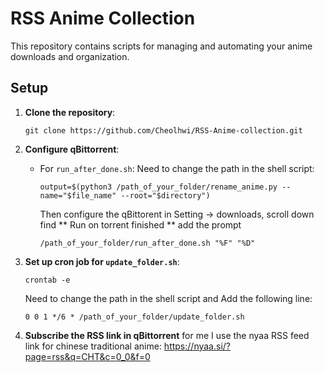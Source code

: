 # RSS Anime Collection

This repository contains scripts for managing and automating your anime downloads and organization.

## Setup

1. **Clone the repository**:
    ```
    git clone https://github.com/Cheolhwi/RSS-Anime-collection.git
    ```

2. **Configure qBittorrent**:
    - For `run_after_done.sh`:
      Need to change the path in the shell script:
      ```
      output=$(python3 /path_of_your_folder/rename_anime.py --name="$file_name" --root="$directory")
      ```
      Then configure the qBittorent in Setting -> downloads, scroll down find ** Run on torrent finished ** add the prompt
      ```
      /path_of_your_folder/run_after_done.sh "%F" "%D"
      ```

3. **Set up cron job for `update_folder.sh`**:
    ```
    crontab -e
    ```
    Need to change the path in the shell script and Add the following line:
    ```
    0 0 1 */6 * /path_of_your_folder/update_folder.sh
    ```
4. **Subscribe the RSS link in qBittorrent**
   for me I use the nyaa RSS feed link for chinese traditional anime: https://nyaa.si/?page=rss&q=CHT&c=0_0&f=0

